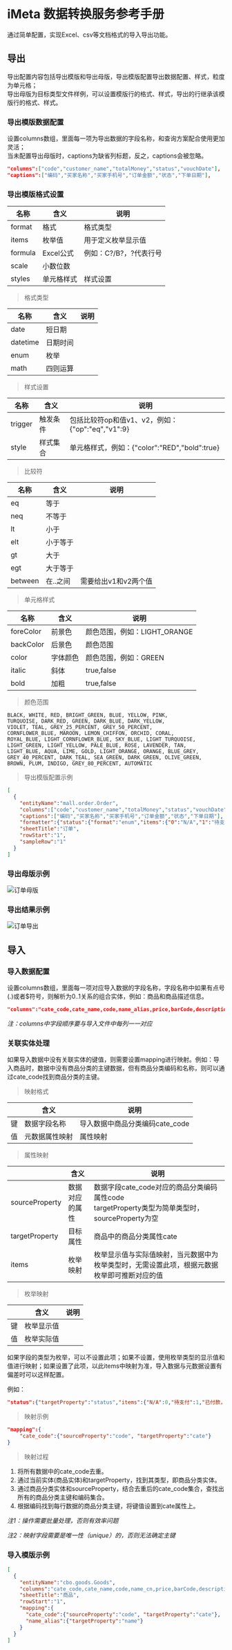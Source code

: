 # iMeta 数据转换服务参考手册
通过简单配置，实现Excel、csv等文档格式的导入导出功能。
## 导出
导出配置内容包括导出模版和导出母版，导出模版配置导出数据配置、样式，粒度为单元格；<br/>
导出母版为目标类型文件样例，可以设置模版行的格式、样式，导出的行继承该模版行的格式、样式。
### 导出模版数据配置
设置columns数组，里面每一项为导出数据的字段名称，和查询方案配合使用更加灵活；<br/>
当未配置导出母版时，captions为缺省列标题，反之，captions会被忽略。
```json
"columns":["code","customer_name","totalMoney","status","vouchDate"],
"captions":["编码","买家名称","买家手机号","订单金额","状态","下单日期"],
```
### 导出模版格式设置

|名称|含义|说明|
|---|---|---|
|format|格式|格式类型|
|items|枚举值|用于定义枚举显示值|
|formula|Excel公式|例如：C?/B?，?代表行号|
|scale|小数位数||
|styles|单元格样式|样式设置|

> 格式类型

|名称|含义|说明|
|---|---|---|
|date|短日期||
|datetime|日期时间||
|enum|枚举||
|math|四则运算||

> 样式设置

|名称|含义|说明|
|---|---|---|
|trigger|触发条件|包括比较符op和值v1、v2，例如：{"op":"eq","v1":9}|
|style|样式集合|单元格样式，例如：{"color":"RED","bold":true}|

> 比较符

|名称|含义|说明|
|---|---|---|
|eq|等于||
|neq|不等于||
|lt|小于||
|elt|小于等于||
|gt|大于||
|egt|大于等于||
|between|在..之间|需要给出v1和v2两个值|

> 单元格样式

|名称|含义|说明|
|---|---|---|
|foreColor|前景色|颜色范围，例如：LIGHT_ORANGE|
|backColor|后景色|颜色范围|
|color|字体颜色|颜色范围，例如：GREEN|
|italic|斜体|true,false|
|bold|加粗|true,false|

> 颜色范围
```
BLACK, WHITE, RED, BRIGHT_GREEN, BLUE, YELLOW, PINK, 
TURQUOISE, DARK_RED, GREEN, DARK_BLUE, DARK_YELLOW, 
VIOLET, TEAL, GREY_25_PERCENT, GREY_50_PERCENT, 
CORNFLOWER_BLUE, MAROON, LEMON_CHIFFON, ORCHID, CORAL, 
ROYAL_BLUE, LIGHT_CORNFLOWER_BLUE, SKY_BLUE, LIGHT_TURQUOISE, 
LIGHT_GREEN, LIGHT_YELLOW, PALE_BLUE, ROSE, LAVENDER, TAN, 
LIGHT_BLUE, AQUA, LIME, GOLD, LIGHT_ORANGE, ORANGE, BLUE_GREY, 
GREY_40_PERCENT, DARK_TEAL, SEA_GREEN, DARK_GREEN, OLIVE_GREEN, 
BROWN, PLUM, INDIGO, GREY_80_PERCENT, AUTOMATIC
```
> 导出模版配置示例
```json
[
  {
    "entityName":"mall.order.Order",
    "columns":["code","customer_name","totalMoney","status","vouchDate"],
    "captions":["编码","买家名称","买家手机号","订单金额","状态","下单日期"],
    "formatter":{"status":{"format":"enum","items":{"0":"N/A","1":"待支付","2":"已付款，待确认","3":"已付款","4":"配货中","5":"配货完成，待发货","6":"已发货","7":"已收货","8":"已完成","9":"已取消","10":"货到付款"},"styles":[{"trigger":{"op":"eq","v1":1},"style":{"color":"ORANGE"}},{"trigger":{"op":"eq","v1":9},"style":{"color":"RED","bold":true}},{"trigger":{"op":"egt","v1":7},"style":{"color":"GREEN"}}]},"vouchDate":{"format":"date"}},
    "sheetTitle":"订单",
    "rowStart":"1",
    "sampleRow":"1"
  }
]
```
### 导出母版示例
![订单母版](https://raw.githubusercontent.com/jonathanzhao/imeta-started-guides/master/images/tpl/f/excel-tpl.jpg)

### 导出结果示例
![订单导出](https://raw.githubusercontent.com/jonathanzhao/imeta-started-guides/master/images/tpl/f/excel-result.jpg)

## 导入
### 导入数据配置
设置columns数组，里面每一项对应导入数据的字段名称，字段名称中如果有点号(.)或者$符号，则解析为0..1关系的组合实体，例如：商品和商品描述信息。
```json
"columns":"cate_code,cate_name,code,name_alias,price,barCode,description.text"
```
*注：columns中字段顺序要与导入文件中每列一一对应*

### 关联实体处理
如果导入数据中没有关联实体的键值，则需要设置mapping进行映射。例如：导入商品时，数据中没有商品分类的主键数据，但有商品分类编码和名称，则可以通过cate_code找到商品分类的主键。
> 映射格式

||含义|说明|
|---|---|---|
|键|数据字段名称|导入数据中商品分类编码cate_code|
|值|元数据属性映射|属性映射|

> 属性映射

||含义|说明|
|---|---|---|
|sourceProperty|数据对应的属性|数据字段cate_code对应的商品分类编码属性code<br/>targetProperty类型为简单类型时，sourceProperty为空|
|targetProperty|目标属性|商品中的商品分类属性cate|
|items|枚举映射|枚举显示值与实际值映射，当元数据中为枚举类型时，无需设置此项，根据元数据枚举即可推断对应的值|

> 枚举映射

||含义|说明|
|---|---|---|
|键|枚举显示值||
|值|枚举实际值||

如果字段的类型为枚举，可以不设置此项；如果不设置，使用枚举类型的显示值和值进行映射；如果设置了此项，以此items中映射为准，导入数据与元数据设置有偏差时可以这样配置。

例如：
```json
"status":{"targetProperty":"status","items":{"N/A":0,"待支付":1,"已付款，待确认":2,"已付款":3,"配货中":4,"配货完成，待发货":5,"已发货":6,"已收货":7,"已完成":8,"已取消":9,"货到付款":10}}
```
> 映射示例

```json
"mapping":{
    "cate_code":{"sourceProperty":"code", "targetProperty":"cate"}
}
```

> 映射过程

1. 将所有数据中的cate_code去重。
2. 通过当前实体(商品实体)和targetProperty，找到其类型，即商品分类实体。
3. 通过商品分类实体和sourceProperty，结合去重后的cate_code集合，查找出所有的商品分类主键和编码集合。
4. 根据编码找到每行数据的商品分类主键，将键值设置到cate属性上。

*注1：操作需要批量处理，否则有效率问题*

*注2：映射字段需要是唯一性（unique）的，否则无法确定主键*

### 导入模版示例
```json
[
  {
    "entityName":"cbo.goods.Goods",
    "columns":"cate_code,cate_name,code,name_cn,price,barCode,description.text",
    "sheetTitle":"商品",
    "rowStart":"1",
    "mapping":{
      "cate_code":{"sourceProperty":"code", "targetProperty":"cate"},
      "name_alias":{"targetProperty":"name"}
    }
  }
]
```
